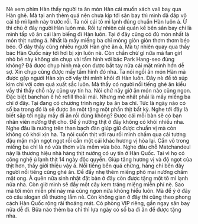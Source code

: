 Nè xem phim Hàn thấy người ta ăn món Hàn cái muốn xách vali bay qua Hàn ghê. Mà tại anh thèm quá nên chưa kịp tới sân bay thì mình đã đáp vô cái tô mì lạnh này trước rồi. Ta nói cái tô mì lạnh đúng chuẩn Hàn luôn á. Ừ thì chủ ở đây người Hàn luôn mà. Rồi tự nhiên cái quán kế bên sân bay chi là mình tấp vô ăn cái làm biếng đi Hàn luôn. Tại ở đây cũng có đủ món nhất là món thịt nướng á. Nhất là mấy miếng ba chỉ mỏng giòn giòn thơm thơm béo béo. Ở đây thấy cũng nhiều người Hàn ghé ăn á. Mà tự nhiên quay qua thấy bác Hàn Quốc này tới hơi bị xịn luôn nè. Còn chần chừ gì nữa mà fan girl nhỏ bé này không xin chụp vài tấm hình với bác Park Hang-seo đúng không? Đã được chụp hình mà còn được bắt tay nữa cái mặt mình hớn dễ sợ. Xin chụp cũng được mấy tấm hình đó nha. Ta nói ngồi ăn món Hàn mà được gặp người Hàn xịn cỡ vầy thì mình khỏi đi Hàn luôn. Đây nè để tô súp kim chi với cơm quá xuất sắc luôn. Mà thấy có người nổi tiếng ghé ăn kiểu vầy thì thấy chỗ này cũng uy tín ha. Nói chứ nãy giờ ăn món nào cũng ngon. Đặc biệt banchan ê hề refill thoải mái. Nhưng mê nhất phải là mấy miếng ba chỉ ở đây. Tại đang có chương trình ngày ba ăn ba chỉ. Tức là ngày nào có số ba trong đó là sẽ được ăn một tặng một phần thịt bất kỳ. Nghe tới đây là biết sắp tới ngày mấy đi ăn rồi đúng không? Được cái mỗi bàn sẽ có bạn nhân viên nướng thịt cho. Để ý nướng thịt ở đây không có khói nhiều nha. Nghe đâu là nướng trên than bạch đàn giúp giữ được chuẩn vị mà còn không có khói xịn ha. Ta nói cuốn thịt với rau rồi mình chấm qua cái tương đậu mặn mặn ngọt ngọt rồi cắn một cái khác hương vị hòa lại. Cắn vô trong miếng ba chỉ là nó vừa thơm vừa mềm vừa béo. Nghe đâu chỗ Matchandeul này là thương hiệu nhà hàng thịt nướng có uy tín ở Hàn Quốc. Tại vì họ có công nghệ ủ lạnh thịt 14 ngày độc quyền. Giúp tăng hương vị và độ ngọt của thịt hơn, thấy giới thiệu vậy á. Nổi tiếng bển quá chừng, hàng chi bên đây người nổi tiếng cũng ghé ăn. Để đẩy nhẹ thêm miếng phô mai nướng chấm mật ong. À quên nữa sinh nhật đặt bàn ở đây còn được tặng một tô mì lạnh nữa nha. Còn giờ mình sẽ đẩy một cây kem tráng miệng miễn phí nè. Sao mà tới món miễn phí này mà cũng ngon nữa không hiểu luôn. Mà để ý ở đây có câu slogan dễ thương lắm nè. Còn không gian ở đây thì cũng theo phong cách Hàn Quốc rộng rãi thoáng mát. Có phòng VIP riêng, gần ngay sân bay nữa dễ đi. Bữa nào thèm ba chỉ thì lựa ngày có số ba đi ăn để được tặng nha.